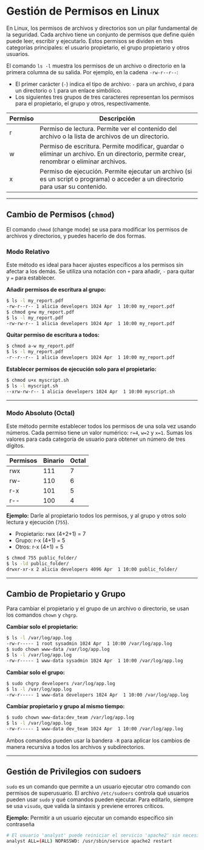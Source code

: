 # Gestión de Permisos en Linux

En Linux, los permisos de archivos y directorios son un pilar fundamental de la seguridad. Cada archivo tiene un conjunto de permisos que define quién puede leer, escribir y ejecutarlo. Estos permisos se dividen en tres categorías principales: el usuario propietario, el grupo propietario y otros usuarios.

El comando `ls -l` muestra los permisos de un archivo o directorio en la primera columna de su salida. Por ejemplo, en la cadena `-rw-r--r--`:

- El primer carácter (`-`) indica el tipo de archivo: `-` para un archivo, `d` para un directorio o `l` para un enlace simbólico.
- Los siguientes tres grupos de tres caracteres representan los permisos para el propietario, el grupo y otros, respectivamente.

| Permiso | Descripción |
|---------|-------------|
| r       | Permiso de lectura. Permite ver el contenido del archivo o la lista de archivos de un directorio. |
| w       | Permiso de escritura. Permite modificar, guardar o eliminar un archivo. En un directorio, permite crear, renombrar o eliminar archivos. |
| x       | Permiso de ejecución. Permite ejecutar un archivo (si es un script o programa) o acceder a un directorio para usar su contenido. |

---

## Cambio de Permisos (`chmod`)

El comando `chmod` (change mode) se usa para modificar los permisos de archivos y directorios, y puedes hacerlo de dos formas.

### Modo Relativo

Este método es ideal para hacer ajustes específicos a los permisos sin afectar a los demás. Se utiliza una notación con `+` para añadir, `-` para quitar y `=` para establecer.

**Añadir permisos de escritura al grupo:**

```bash
$ ls -l my_report.pdf
-rw-r--r-- 1 alicia developers 1024 Apr  1 10:00 my_report.pdf
$ chmod g+w my_report.pdf
$ ls -l my_report.pdf
-rw-rw-r-- 1 alicia developers 1024 Apr  1 10:00 my_report.pdf
```

**Quitar permiso de escritura a todos:**

```bash
$ chmod a-w my_report.pdf
$ ls -l my_report.pdf
-r--r--r-- 1 alicia developers 1024 Apr  1 10:00 my_report.pdf
```

**Establecer permisos de ejecución solo para el propietario:**

```bash
$ chmod u+x myscript.sh
$ ls -l myscript.sh
--xrw-rw-r-- 1 alicia developers 1024 Apr  1 10:00 myscript.sh
```

---

### Modo Absoluto (Octal)

Este método permite establecer todos los permisos de una sola vez usando números. Cada permiso tiene un valor numérico: `r=4`, `w=2` y `x=1`. Sumas los valores para cada categoría de usuario para obtener un número de tres dígitos.

| Permisos | Binario | Octal |
|----------|---------|-------|
| rwx      | 111     | 7     |
| rw-      | 110     | 6     |
| r-x      | 101     | 5     |
| r--      | 100     | 4     |

**Ejemplo:** Darle al propietario todos los permisos, y al grupo y otros solo lectura y ejecución (`755`).

- Propietario: rwx (4+2+1) = 7
- Grupo: r-x (4+1) = 5
- Otros: r-x (4+1) = 5

```bash
$ chmod 755 public_folder/
$ ls -ld public_folder/
drwxr-xr-x 2 alicia developers 4096 Apr  1 10:00 public_folder/
```

---

## Cambio de Propietario y Grupo

Para cambiar el propietario y el grupo de un archivo o directorio, se usan los comandos `chown` y `chgrp`.

**Cambiar solo el propietario:**

```bash
$ ls -l /var/log/app.log
-rw-r----- 1 root sysadmin 1024 Apr  1 10:00 /var/log/app.log
$ sudo chown www-data /var/log/app.log
$ ls -l /var/log/app.log
-rw-r----- 1 www-data sysadmin 1024 Apr  1 10:00 /var/log/app.log
```

**Cambiar solo el grupo:**

```bash
$ sudo chgrp developers /var/log/app.log
$ ls -l /var/log/app.log
-rw-r----- 1 www-data developers 1024 Apr  1 10:00 /var/log/app.log
```

**Cambiar propietario y grupo al mismo tiempo:**

```bash
$ sudo chown www-data:dev_team /var/log/app.log
$ ls -l /var/log/app.log
-rw-r----- 1 www-data dev_team 1024 Apr  1 10:00 /var/log/app.log
```

Ambos comandos pueden usar la bandera `-R` para aplicar los cambios de manera recursiva a todos los archivos y subdirectorios.

---

## Gestión de Privilegios con sudoers

`sudo` es un comando que permite a un usuario ejecutar otro comando con permisos de superusuario. El archivo `/etc/sudoers` controla qué usuarios pueden usar `sudo` y qué comandos pueden ejecutar. Para editarlo, siempre se usa `visudo`, que valida la sintaxis y previene errores críticos.

**Ejemplo:** Permitir a un usuario ejecutar un comando específico sin contraseña

```bash
# El usuario 'analyst' puede reiniciar el servicio 'apache2' sin necesidad de contraseña.
analyst ALL=(ALL) NOPASSWD: /usr/sbin/service apache2 restart
```
